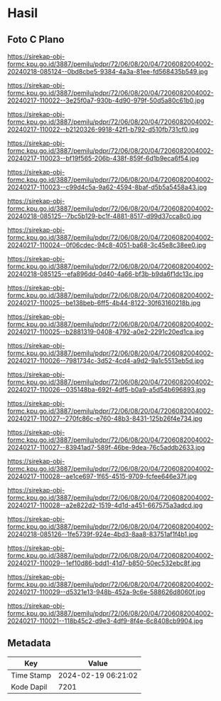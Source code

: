 # Hasil

## Foto C Plano

https://sirekap-obj-formc.kpu.go.id/3887/pemilu/pdpr/72/06/08/20/04/7206082004002-20240218-085124--0bd8cbe5-9384-4a3a-81ee-fd568435b549.jpg

https://sirekap-obj-formc.kpu.go.id/3887/pemilu/pdpr/72/06/08/20/04/7206082004002-20240217-110022--3e25f0a7-930b-4d90-979f-50d5a80c61b0.jpg

https://sirekap-obj-formc.kpu.go.id/3887/pemilu/pdpr/72/06/08/20/04/7206082004002-20240217-110022--b2120326-9918-42f1-b792-d510fb731cf0.jpg

https://sirekap-obj-formc.kpu.go.id/3887/pemilu/pdpr/72/06/08/20/04/7206082004002-20240217-110023--bf19f565-206b-438f-859f-6d1b9eca6f54.jpg

https://sirekap-obj-formc.kpu.go.id/3887/pemilu/pdpr/72/06/08/20/04/7206082004002-20240217-110023--c99d4c5a-9a62-4594-8baf-d5b5a5458a43.jpg

https://sirekap-obj-formc.kpu.go.id/3887/pemilu/pdpr/72/06/08/20/04/7206082004002-20240218-085125--7bc5b129-bc1f-4881-8517-d99d37cca8c0.jpg

https://sirekap-obj-formc.kpu.go.id/3887/pemilu/pdpr/72/06/08/20/04/7206082004002-20240217-110024--0f06cdec-94c8-4051-ba68-3c45e8c38ee0.jpg

https://sirekap-obj-formc.kpu.go.id/3887/pemilu/pdpr/72/06/08/20/04/7206082004002-20240218-085125--efa896dd-0d40-4a66-bf3b-b9da6f1dc13c.jpg

https://sirekap-obj-formc.kpu.go.id/3887/pemilu/pdpr/72/06/08/20/04/7206082004002-20240217-110025--be138beb-6ff5-4b44-8122-30f63160218b.jpg

https://sirekap-obj-formc.kpu.go.id/3887/pemilu/pdpr/72/06/08/20/04/7206082004002-20240217-110025--b2881319-0408-4792-a0e2-2291c20ed1ca.jpg

https://sirekap-obj-formc.kpu.go.id/3887/pemilu/pdpr/72/06/08/20/04/7206082004002-20240217-110026--7981734c-3d52-4cd4-a9d2-9a1c5513eb5d.jpg

https://sirekap-obj-formc.kpu.go.id/3887/pemilu/pdpr/72/06/08/20/04/7206082004002-20240217-110026--035148ba-692f-4df5-b0a9-a5d54b696893.jpg

https://sirekap-obj-formc.kpu.go.id/3887/pemilu/pdpr/72/06/08/20/04/7206082004002-20240217-110027--270fc86c-e760-48b3-8431-125b26f4e734.jpg

https://sirekap-obj-formc.kpu.go.id/3887/pemilu/pdpr/72/06/08/20/04/7206082004002-20240217-110027--83941ad7-589f-46be-9dea-76c5addb2633.jpg

https://sirekap-obj-formc.kpu.go.id/3887/pemilu/pdpr/72/06/08/20/04/7206082004002-20240217-110028--ae1ce697-1f65-4515-9709-fcfee646e37f.jpg

https://sirekap-obj-formc.kpu.go.id/3887/pemilu/pdpr/72/06/08/20/04/7206082004002-20240217-110028--a2e822d2-1519-4d1d-a451-667575a3adcd.jpg

https://sirekap-obj-formc.kpu.go.id/3887/pemilu/pdpr/72/06/08/20/04/7206082004002-20240218-085126--1fe5739f-924e-4bd3-8aa8-83751af1f4b1.jpg

https://sirekap-obj-formc.kpu.go.id/3887/pemilu/pdpr/72/06/08/20/04/7206082004002-20240217-110029--1ef10d86-bdd1-41d7-b850-50ec532ebc8f.jpg

https://sirekap-obj-formc.kpu.go.id/3887/pemilu/pdpr/72/06/08/20/04/7206082004002-20240217-110029--d5321e13-948b-452a-9c6e-588626d8060f.jpg

https://sirekap-obj-formc.kpu.go.id/3887/pemilu/pdpr/72/06/08/20/04/7206082004002-20240217-110021--118b45c2-d9e3-4df9-8f4e-6c8408cb9904.jpg


## Metadata

| Key        | Value               |
| ---------- | ------------------- |
| Time Stamp | 2024-02-19 06:21:02 |
| Kode Dapil | 7201                |



